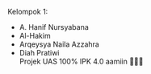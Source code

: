 Kelompok 1:
- A. Hanif Nursyabana
- Al-Hakim
- Arqeysya Naila Azzahra
- Diah Pratiwi <br>
Projek UAS 100% IPK 4.0 aamiin 🙏🙏🙏
